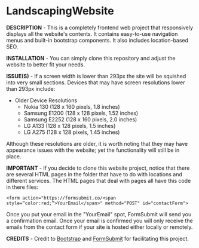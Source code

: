 # LandscapingWebsite
**DESCRIPTION** - This is a completely frontend web project that responsively displays all the website's contents. It contains easy-to-use navigation menus and built-in bootstrap components. It also includes location-based SEO.

**INSTALLATION** - You can simply clone this repository and adjust the website to better fit your needs.

**ISSUE(S)** - If a screen width is lower than 293px the site will be squished into very small sections. Devices that may have screen resolutions lower than 293px include:
- Older Device Resolutions
  - Nokia 130 (128 x 160 pixels, 1.8 inches)
  - Samsung E1200 (128 x 128 pixels, 1.52 inches)
  - Samsung E2252 (128 x 160 pixels, 2.0 inches)
  - LG A133 (128 x 128 pixels, 1.5 inches)
  - LG A275 (128 x 128 pixels, 1.45 inches)

Although these resolutions are older, it is worth noting that they may have appearance issues with the website; yet the functionality will still be in place.

**IMPORTANT** - If you decide to clone this website project, notice that there are several HTML pages in the folder that have to do with locations and different services. The HTML pages that deal with pages all have this code in there files: 

`<form action="https://formsubmit.co/<span style=“color:red;”>YourEmail</span>" method="POST" id="contactForm">`

Once you put your email in the "YourEmail" spot, FormSubmit will send you a confirmation email. Once your email is confirmed you will only receive the emails from the contact form if your site is hosted either locally or remotely.

**CREDITS** - Credit to [Bootstrap](https://getbootstrap.com/) and [FormSubmit](https://formsubmit.co/) for facilitating this project.
